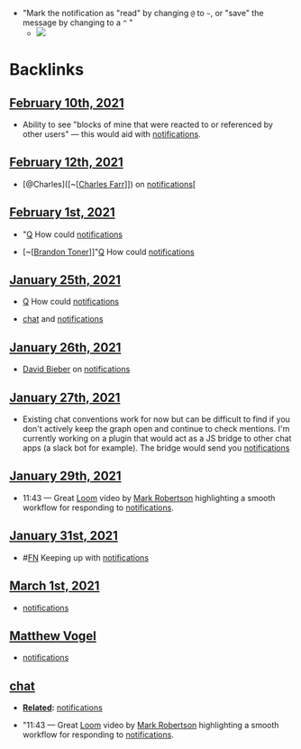 - "Mark the notification as "read" by changing `@` to `~`, or "save" the message by changing to a `^` "
    - ![](https://firebasestorage.googleapis.com/v0/b/firescript-577a2.appspot.com/o/imgs%2Fapp%2FRoam-Collective%2Fgud_OjGiPq.png?alt=media&token=a138fdca-7b3d-4572-8771-56d197428850)

# Backlinks
## [February 10th, 2021](<February 10th, 2021.md>)
- Ability to see "blocks of mine that were reacted to or referenced by other users" — this would aid with [notifications](<notifications.md>).

## [February 12th, 2021](<February 12th, 2021.md>)
- [@Charles]([~[[Charles Farr](<~[[Charles Farr.md>)]]) on [notifications](<notifications.md>)[

## [February 1st, 2021](<February 1st, 2021.md>)
- "[Q](<Q.md>) How could [notifications](<notifications.md>)

- [~[[Brandon Toner](<~[[Brandon Toner.md>)]]"[Q](<Q.md>) How could [notifications](<notifications.md>)

## [January 25th, 2021](<January 25th, 2021.md>)
- [Q](<Q.md>) How could [notifications](<notifications.md>)

- [chat](<chat.md>) and [notifications](<notifications.md>)

## [January 26th, 2021](<January 26th, 2021.md>)
- [David Bieber](<David Bieber.md>) on [notifications](<notifications.md>)

## [January 27th, 2021](<January 27th, 2021.md>)
- Existing chat conventions work for now but can be difficult to find if you don't actively keep the graph open and continue to check mentions. I'm currently working on a plugin that would act as a JS bridge to other chat apps (a slack bot for example). The bridge would send you [notifications](<notifications.md>)

## [January 29th, 2021](<January 29th, 2021.md>)
- 11:43 — Great [Loom](<Loom.md>) video by [Mark Robertson](<Mark Robertson.md>) highlighting a smooth workflow for responding to [notifications](<notifications.md>).

## [January 31st, 2021](<January 31st, 2021.md>)
- #[FN](<FN.md>) Keeping up with [notifications](<notifications.md>)

## [March 1st, 2021](<March 1st, 2021.md>)
- [notifications](<notifications.md>)

## [Matthew Vogel](<Matthew Vogel.md>)
- [notifications](<notifications.md>)

## [chat](<chat.md>)
- **[Related](<Related.md>):** [notifications](<notifications.md>)

- "11:43 — Great [Loom](<Loom.md>) video by [Mark Robertson](<Mark Robertson.md>) highlighting a smooth workflow for responding to [notifications](<notifications.md>).

